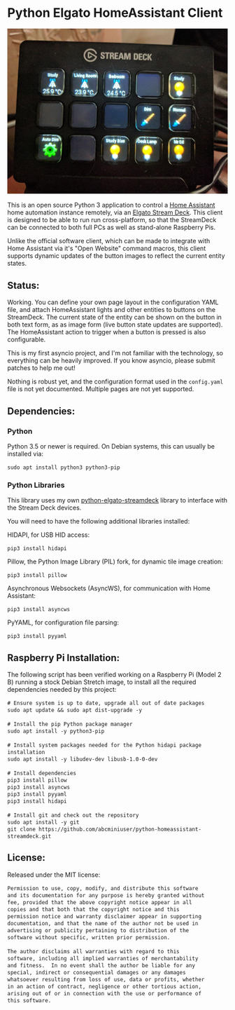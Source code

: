 # Python Elgato HomeAssistant Client

![Example Deck](ExampleDeck.jpg)

This is an open source Python 3 application to control a
[Home Assistant](http://home-assistant.io) home automation instance remotely,
via an [Elgato Stream Deck](https://www.elgato.com/en/gaming/stream-deck). This
client is designed to be able to run run cross-platform, so that the StreamDeck
can be connected to both full PCs as well as stand-alone Raspberry Pis.

Unlike the official software client, which can be made to integrate with Home
Assistant via it's "Open Website" command macros, this client supports dynamic
updates of the button images to reflect the current entity states.

## Status:

Working. You can define your own page layout in the configuration YAML file, and
attach HomeAssistant lights and other entities to buttons on the StreamDeck. The
current state of the entity can be shown on the button in both text form, as
as image form (live button state updates are supported). The HomeAssistant
action to trigger when a button is pressed is also configurable.

This is my first asyncio project, and I'm not familiar with the technology, so
everything can be heavily improved. If you know asyncio, please submit patches
to help me out!

Nothing is robust yet, and the configuration format used in the `config.yaml`
file is not yet documented. Multiple pages are not yet supported.

## Dependencies:

### Python

Python 3.5 or newer is required. On Debian systems, this can usually be
installed via:
```
sudo apt install python3 python3-pip
```

### Python Libraries

This library uses my own [python-elgato-streamdeck](https://github.com/abcminiuser/python-elgato-streamdeck)
library to interface with the Stream Deck devices.

You will need to have the following additional libraries installed:

HIDAPI, for USB HID access:
```
pip3 install hidapi
```
Pillow, the Python Image Library (PIL) fork, for dynamic tile image creation:
```
pip3 install pillow
```
Asynchronous Websockets (AsyncWS), for communication with Home Assistant:
```
pip3 install asyncws
```
PyYAML, for configuration file parsing:
```
pip3 install pyyaml
```

## Raspberry Pi Installation:

The following script has been verified working on a Raspberry Pi (Model 2 B)
running a stock Debian Stretch image, to install all the required dependencies
needed by this project:

```
# Ensure system is up to date, upgrade all out of date packages
sudo apt update && sudo apt dist-upgrade -y

# Install the pip Python package manager
sudo apt install -y python3-pip

# Install system packages needed for the Python hidapi package installation
sudo apt install -y libudev-dev libusb-1.0-0-dev

# Install dependencies
pip3 install pillow
pip3 install asyncws
pip3 install pyyaml
pip3 install hidapi

# Install git and check out the repository
sudo apt install -y git
git clone https://github.com/abcminiuser/python-homeassistant-streamdeck.git
```

## License:

Released under the MIT license:

```
Permission to use, copy, modify, and distribute this software
and its documentation for any purpose is hereby granted without
fee, provided that the above copyright notice appear in all
copies and that both that the copyright notice and this
permission notice and warranty disclaimer appear in supporting
documentation, and that the name of the author not be used in
advertising or publicity pertaining to distribution of the
software without specific, written prior permission.

The author disclaims all warranties with regard to this
software, including all implied warranties of merchantability
and fitness.  In no event shall the author be liable for any
special, indirect or consequential damages or any damages
whatsoever resulting from loss of use, data or profits, whether
in an action of contract, negligence or other tortious action,
arising out of or in connection with the use or performance of
this software.
```
